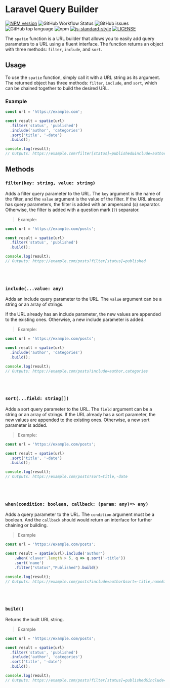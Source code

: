 # Laravel Query Builder

[![NPM version](https://img.shields.io/npm/v/laravel-query-builder.svg?style=flat-square)](https://www.npmjs.com/package/laravel-query-builder)
![GitHub Workflow Status](https://img.shields.io/github/actions/workflow/status/limitless-kode/laravel-query-builder/publish.yml)
![GitHub issues](https://img.shields.io/github/issues/limitless-kode/laravel-query-builder)
![GitHub top language](https://img.shields.io/github/languages/top/limitless-kode/laravel-query-builder)
![npm](https://img.shields.io/npm/dw/laravel-query-builder)
[![js-standard-style](https://img.shields.io/badge/code%20style-standard-brightgreen.svg?style=flat-square)](https://github.com/feross/standard)
[![LICENSE](https://img.shields.io/github/license/limitless-kode/laravel-query-builder.svg)](LICENSE)

The `spatie` function is a URL builder that allows you to easily add query parameters to a URL using a fluent interface. 
The function returns an object with three methods: `filter`, `include`, and `sort`.

## Usage
To use the `spatie` function, simply call it with a URL string as its argument. The returned object has three 
methods: `filter`, `include`, and `sort`, which can be chained together to build the desired URL.

### Example
```javascript
const url = 'https://example.com';

const result = spatie(url)
  .filter('status', 'published')
  .include('author', 'categories')
  .sort('title', '-date')
  .build();

console.log(result); 
// Outputs: https://example.com?filter[status]=published&include=author,categories&sort=title,-date
```

## Methods

### `filter(key: string, value: string)`

Adds a filter query parameter to the URL. The `key` argument is the name of the filter, and the `value` argument is the value of the filter.
If the URL already has query parameters, the filter is added with an ampersand (`&`) separator. Otherwise, the filter is added with a question mark (`?`) separator.

>Example:

```javascript
const url = 'https://example.com/posts';

const result = spatie(url)
  .filter('status', 'published')
  .build();

console.log(result); 
// Outputs: https://example.com/posts?filter[status]=published
```

<br/>
<br/>

### `include(...value: any)`
Adds an include query parameter to the URL. The `value` argument can be a string or an array of strings.

If the URL already has an include parameter, the new values are appended to the existing ones. Otherwise, a new include parameter is added.

>Example:

```javascript
const url = 'https://example.com/posts';

const result = spatie(url)
  .include('author', 'categories')
  .build();

console.log(result); 
// Outputs: https://example.com/posts?include=author,categories
```

<br/>
<br/>

### `sort(...field: string[])`
Adds a sort query parameter to the URL. The `field` argument can be a string or an array of strings.
If the URL already has a sort parameter, the new values are appended to the existing ones. Otherwise, a new sort parameter is added.

> Example:

```javascript
const url = 'https://example.com/posts';

const result = spatie(url)
  .sort('title', '-date')
  .build();

console.log(result); 
// Outputs: https://example.com/posts?sort=title,-date
```

<br/>
<br/>

### `when(condition: boolean, callback: (param: any)=> any)`
Adds a query parameter to the URL. The `condition` argument must be a boolean.
And the `callback` should would return an interface for further chaining or building.

> Example

```javascript
const url = 'https://example.com/posts';

const result = spatie(url).include('author')
    .when('claver'.length > 5, q => q.sort('-title'))
    .sort('name')
    .filter("status","Published").build()

console.log(result);
// Outputs: https://example.com/posts?include=author&sort=-title,name&filter[status]=Published
```


<br/>
<br/>

### `build()`
Returns the built URL string.

> Example

```javascript
const url = 'https://example.com/posts';

const result = spatie(url)
  .filter('status', 'published')
  .include('author', 'categories')
  .sort('title', '-date')
  .build();

console.log(result); 
// Outputs: https://example.com/posts?filter[status]=published&include=author,categories&sort=title,-date
```


